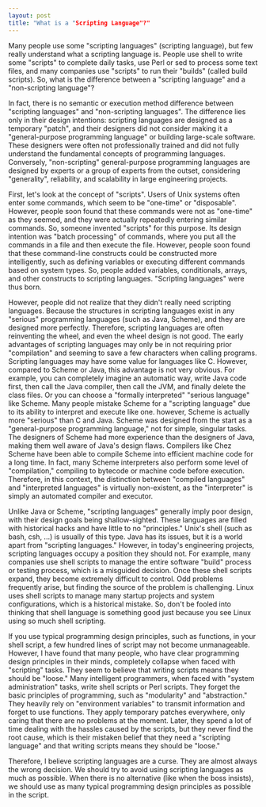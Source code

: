```yaml
---
layout: post
title: "What is a "Scripting Language"?"
---
```



Many people use some "scripting languages" (scripting language), but few really understand what a scripting language is. People use shell to write some "scripts" to complete daily tasks, use Perl or sed to process some text files, and many companies use "scripts" to run their "builds" (called build scripts). So, what is the difference between a "scripting language" and a "non-scripting language"?

In fact, there is no semantic or execution method difference between "scripting languages" and "non-scripting languages". The difference lies only in their design intentions: scripting languages are designed as a temporary "patch", and their designers did not consider making it a "general-purpose programming language" or building large-scale software. These designers were often not professionally trained and did not fully understand the fundamental concepts of programming languages. Conversely, "non-scripting" general-purpose programming languages are designed by experts or a group of experts from the outset, considering "generality", reliability, and scalability in large engineering projects.

First, let's look at the concept of "scripts". Users of Unix systems often enter some commands, which seem to be "one-time" or "disposable". However, people soon found that these commands were not as "one-time" as they seemed, and they were actually repeatedly entering similar commands. So, someone invented "scripts" for this purpose. Its design intention was "batch processing" of commands, where you put all the commands in a file and then execute the file. However, people soon found that these command-line constructs could be constructed more intelligently, such as defining variables or executing different commands based on system types. So, people added variables, conditionals, arrays, and other constructs to scripting languages. "Scripting languages" were thus born.

However, people did not realize that they didn't really need scripting languages. Because the structures in scripting languages exist in any "serious" programming languages (such as Java, Scheme), and they are designed more perfectly. Therefore, scripting languages are often reinventing the wheel, and even the wheel design is not good. The early advantages of scripting languages may only be in not requiring prior "compilation" and seeming to save a few characters when calling programs. Scripting languages may have some value for languages like C. However, compared to Scheme or Java, this advantage is not very obvious. For example, you can completely imagine an automatic way, write Java code first, then call the Java compiler, then call the JVM, and finally delete the class files. Or you can choose a "formally interpreted" "serious language" like Scheme. Many people mistake Scheme for a "scripting language" due to its ability to interpret and execute like one. however, Scheme is actually more "serious" than C and Java. Scheme was designed from the start as a "general-purpose programming language," not for simple, singular tasks. The designers of Scheme had more experience than the designers of Java, making them well aware of Java's design flaws. Compilers like Chez Scheme have been able to compile Scheme into efficient machine code for a long time. In fact, many Scheme interpreters also perform some level of "compilation," compiling to bytecode or machine code before execution. Therefore, in this context, the distinction between "compiled languages" and "interpreted languages" is virtually non-existent, as the "interpreter" is simply an automated compiler and executor.

Unlike Java or Scheme, "scripting languages" generally imply poor design, with their design goals being shallow-sighted. These languages are filled with historical hacks and have little to no "principles." Unix's shell (such as bash, csh, ...) is usually of this type. Java has its issues, but it is a world apart from "scripting languages." However, in today's engineering projects, scripting languages occupy a position they should not. For example, many companies use shell scripts to manage the entire software "build" process or testing process, which is a misguided decision. Once these shell scripts expand, they become extremely difficult to control. Odd problems frequently arise, but finding the source of the problem is challenging. Linux uses shell scripts to manage many startup projects and system configurations, which is a historical mistake. So, don't be fooled into thinking that shell language is something good just because you see Linux using so much shell scripting.

If you use typical programming design principles, such as functions, in your shell script, a few hundred lines of script may not become unmanageable. However, I have found that many people, who have clear programming design principles in their minds, completely collapse when faced with "scripting" tasks. They seem to believe that writing scripts means they should be "loose." Many intelligent programmers, when faced with "system administration" tasks, write shell scripts or Perl scripts. They forget the basic principles of programming, such as "modularity" and "abstraction." They heavily rely on "environment variables" to transmit information and forget to use functions. They apply temporary patches everywhere, only caring that there are no problems at the moment. Later, they spend a lot of time dealing with the hassles caused by the scripts, but they never find the root cause, which is their mistaken belief that they need a "scripting language" and that writing scripts means they should be "loose."

Therefore, I believe scripting languages are a curse. They are almost always the wrong decision. We should try to avoid using scripting languages as much as possible. When there is no alternative (like when the boss insists), we should use as many typical programming design principles as possible in the script.